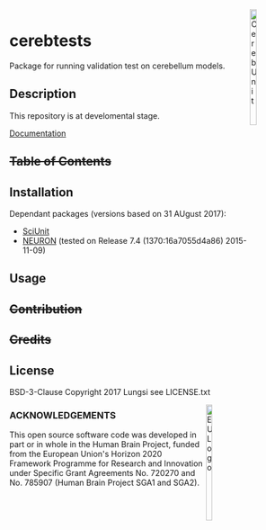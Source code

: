 <!-- ![Alt CerebUnit](cerebunit.png?raw=true "Title") -->
<div><img src="https://raw.githubusercontent.com/cerebunit/cerebtests/master/resources/images/cerebunit.png" alt="CerebUnit" height="23%" width="15%" align="right"></div>

# cerebtests
Package for running validation test on cerebellum models.

## Description
This repository is at develomental stage.

[Documentation](https://cerebtests.readthedocs.io/en/latest/)

## ~~Table of Contents~~

## Installation
Dependant packages (versions based on 31 AUgust 2017):
- [SciUnit](https://github.com/scidash/sciunit)
- [NEURON](https://www.neuron.yale.edu/neuron/download) (tested on Release 7.4 (1370:16a7055d4a86) 2015-11-09)

## Usage

## ~~Contribution~~

## ~~Credits~~

## License
BSD-3-Clause
Copyright 2017 Lungsi
see LICENSE.txt

<div><img src="https://raw.githubusercontent.com/cerebunit/cerebtests/master/resources/images/eu_logo.jpg" alt="EU Logo" height="23%" width="15%" align="right"></div>

### ACKNOWLEDGEMENTS
This open source software code was developed in part or in whole in the Human Brain Project, funded from the European Union's Horizon 2020 Framework Programme for Research and Innovation under Specific Grant Agreements No. 720270 and No. 785907 (Human Brain Project SGA1 and SGA2).
